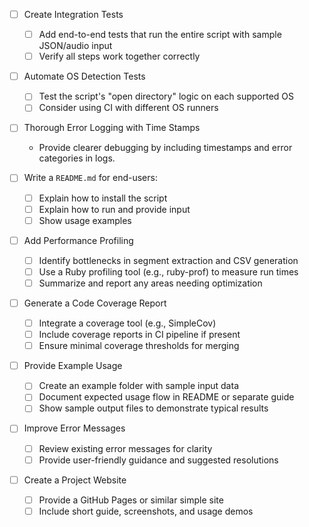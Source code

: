 - [ ] Create Integration Tests
  - [ ] Add end-to-end tests that run the entire script with sample JSON/audio input
  - [ ] Verify all steps work together correctly

- [ ] Automate OS Detection Tests
  - [ ] Test the script's "open directory" logic on each supported OS
  - [ ] Consider using CI with different OS runners

- [ ] Thorough Error Logging with Time Stamps
  - Provide clearer debugging by including timestamps and error categories in logs.

- [ ] Write a `README.md` for end-users:
  - [ ] Explain how to install the script
  - [ ] Explain how to run and provide input
  - [ ] Show usage examples

- [ ] Add Performance Profiling
  - [ ] Identify bottlenecks in segment extraction and CSV generation
  - [ ] Use a Ruby profiling tool (e.g., ruby-prof) to measure run times
  - [ ] Summarize and report any areas needing optimization

- [ ] Generate a Code Coverage Report
  - [ ] Integrate a coverage tool (e.g., SimpleCov)
  - [ ] Include coverage reports in CI pipeline if present
  - [ ] Ensure minimal coverage thresholds for merging

- [ ] Provide Example Usage
  - [ ] Create an example folder with sample input data
  - [ ] Document expected usage flow in README or separate guide
  - [ ] Show sample output files to demonstrate typical results

- [ ] Improve Error Messages
  - [ ] Review existing error messages for clarity
  - [ ] Provide user-friendly guidance and suggested resolutions

- [ ] Create a Project Website
  - [ ] Provide a GitHub Pages or similar simple site
  - [ ] Include short guide, screenshots, and usage demos

